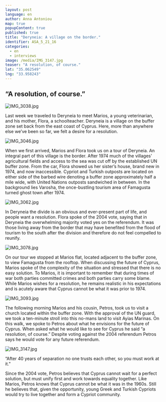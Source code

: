 ```yaml
---
layout: post
language: en
author: Anna Antoniou
map: true
popupContent: true
published: true
title: "Deryneia: A village on the border."
identifier: ASA_5_21_16
categories: 
  - en
  - interviews
image: /media/IMG_3147.jpg
teaser: "A resolution, of course."
lat: "35.062549"
lng: "33.958243"
---
```

## “A resolution, of course.” 

![IMG_3038.jpg]({{site.baseurl}}/media/IMG_3038.jpg)

Last week we traveled to Deryneia to meet Marios, a young veterinarian, and his mother, Flora, a schoolteacher. Deryneia is a village on the buffer zone set back from the east coast of Cyprus. Here, more than anywhere else we’ve been so far, we felt a desire for a resolution.

![IMG_3046.jpg]({{site.baseurl}}/media/IMG_3046.jpg)

When we first arrived, Marios and Flora took us on a tour of Deryneia. An integral part of this village is the border. After 1974 much of the villages’ agricultural fields and access to the sea was cut off by the established UN buffer zone. From the car, Flora showed us her sister’s house, brand new in 1974, and now inaccessible. Cypriot and Turkish outposts are located on either side of the barbed wire denoting a buffer zone approximately half a mile wide, with United Nations outposts sandwiched in between. In the background lies Varosha, the once-bustling tourism area of Famagusta turned ghost town after 1974. 

![IMG_3062.jpg]({{site.baseurl}}/media/IMG_3062.jpg)

In Deryneia the divide is an obvious and ever-present part of life, and people want a resolution. Flora spoke of the 2004 vote, saying that in Deryneia the overwhelming majority voted yes on the referendum. It was those living away from the border that may have benefited from the flood of tourism to the south after the division and therefore do not feel compelled to reunify. 

![IMG_3078.jpg]({{site.baseurl}}/media/IMG_3078.jpg)

On our tour we stopped at Marios flat, located adjacent to the buffer zone, to view Famagusta from the rooftop. When discussing the future of Cyprus, Marios spoke of the complexity of the situation and stressed that there is no easy solution.  To Marios, it is important to remember that during times of war both parties committed crimes and both parties carry some blame. While Marios wishes for a resolution, he remains realistic in his expectations and is acutely aware that Cyprus cannot be what it was prior to 1974. 

![IMG_3093.jpg]({{site.baseurl}}/media/IMG_3093.jpg)

The following morning Marios and his cousin, Petros, took us to visit a church located within the buffer zone. With the approval of the UN guard, we took a ten-minute stroll into this no-mans land to visit Ayias Marinas.  On this walk, we spoke to Petros about what he envisions for the future of Cyprus. When asked what he would like to see for Cyprus he said “a resolution, of course.” Despite voting against the 2004 referendum Petros says he would vote for any future referendum.

![IMG_3147.jpg]({{site.baseurl}}/media/IMG_3147.jpg)

“After 40 years of separation no one trusts each other, so you must work at it.”

Since the 2004 vote, Petros believes that Cyprus cannot wait for a perfect solution, but must unify first and work towards equality together. Like Marios, Petros knows that Cyprus cannot be what it was in the 1960s. Still he believes that, given the opportunity, young Greek and Turkish Cypriots would try to live together and form a Cypriot community.
